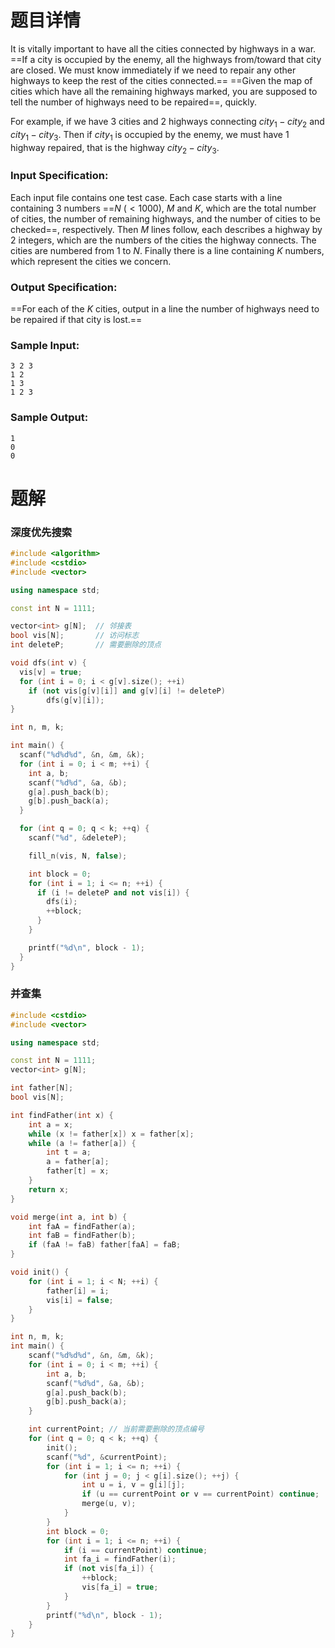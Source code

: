 # 题目详情
It is vitally important to have all the cities connected by highways in a war. ==If a city is occupied by the enemy, all the highways from/toward that city are closed. We must know immediately if we need to repair any other highways to keep the rest of the cities connected.== ==Given the map of cities which have all the remaining highways marked, you are supposed to tell the number of highways need to be repaired==, quickly.

For example, if we have 3 cities and 2 highways connecting $city_1-city_2$ and $city_1-city_3$. Then if $city_1$ is occupied by the enemy, we must have 1 highway repaired, that is the highway $city_2-city_3$.

### Input Specification:

Each input file contains one test case. Each case starts with a line containing 3 numbers ==$N$ ($<1000$), $M$ and $K$, which are the total number of cities, the number of remaining highways, and the number of cities to be checked==, respectively. Then $M$ lines follow, each describes a highway by 2 integers, which are the numbers of the cities the highway connects. The cities are numbered from 1 to $N$. Finally there is a line containing $K$ numbers, which represent the cities we concern.

### Output Specification:

==For each of the $K$ cities, output in a line the number of highways need to be repaired if that city is lost.==

### Sample Input:

    3 2 3
    1 2
    1 3
    1 2 3


### Sample Output:

    1
    0
    0
# 题解

### 深度优先搜索

```cpp
#include <algorithm>
#include <cstdio>
#include <vector>

using namespace std;

const int N = 1111;

vector<int> g[N];  // 邻接表
bool vis[N];       // 访问标志
int deleteP;       // 需要删除的顶点

void dfs(int v) {
  vis[v] = true;
  for (int i = 0; i < g[v].size(); ++i)
    if (not vis[g[v][i]] and g[v][i] != deleteP) 
        dfs(g[v][i]);
}

int n, m, k;

int main() {
  scanf("%d%d%d", &n, &m, &k);
  for (int i = 0; i < m; ++i) {
    int a, b;
    scanf("%d%d", &a, &b);
    g[a].push_back(b);
    g[b].push_back(a);
  }

  for (int q = 0; q < k; ++q) {
    scanf("%d", &deleteP);

    fill_n(vis, N, false);

    int block = 0;
    for (int i = 1; i <= n; ++i) {
      if (i != deleteP and not vis[i]) {
        dfs(i);
        ++block;
      }
    }

    printf("%d\n", block - 1);
  }
}
```

### 并查集

```cpp
#include <cstdio>
#include <vector>

using namespace std;

const int N = 1111;
vector<int> g[N];

int father[N];
bool vis[N];

int findFather(int x) {
    int a = x;
    while (x != father[x]) x = father[x];
    while (a != father[a]) {
        int t = a;
        a = father[a];
        father[t] = x;
    }
    return x;
}

void merge(int a, int b) {
    int faA = findFather(a);
    int faB = findFather(b);
    if (faA != faB) father[faA] = faB;
}

void init() {
    for (int i = 1; i < N; ++i) {
        father[i] = i;
        vis[i] = false;
    }
}

int n, m, k;
int main() {
    scanf("%d%d%d", &n, &m, &k);
    for (int i = 0; i < m; ++i) {
        int a, b;
        scanf("%d%d", &a, &b);
        g[a].push_back(b);
        g[b].push_back(a);
    }

    int currentPoint; // 当前需要删除的顶点编号
    for (int q = 0; q < k; ++q) {
        init();
        scanf("%d", &currentPoint);
        for (int i = 1; i <= n; ++i) {
            for (int j = 0; j < g[i].size(); ++j) {
                int u = i, v = g[i][j];
                if (u == currentPoint or v == currentPoint) continue;
                merge(u, v);
            }
        }
        int block = 0;
        for (int i = 1; i <= n; ++i) {
            if (i == currentPoint) continue;
            int fa_i = findFather(i);
            if (not vis[fa_i]) {
                ++block;
                vis[fa_i] = true;
            }
        }
        printf("%d\n", block - 1);
    }
}
```